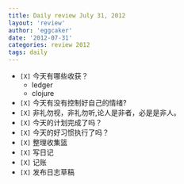 ```yaml
---
title: Daily review July 31, 2012 
layout: 'review'
author: 'eggcaker'
date: '2012-07-31'
categories: review 2012
tags: daily
---
```



  * `[X]` 今天有哪些收获？ 
    * ledger 
    * clojure 
  * `[X]` 今天有没有控制好自己的情绪? 
  * `[X]` 非礼勿视，非礼勿听,论人是非者，必是是非人。 
  * `[X]` 今天的计划完成了吗？ 
  * `[X]` 今天的好习惯执行了吗？ 
  * `[X]` 整理收集篮 
  * `[X]` 写日记 
  * `[X]` 记账 
  * `[X]` 发布日志草稿 

